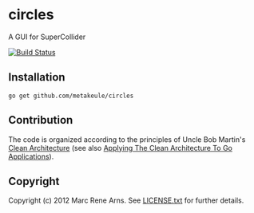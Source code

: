 circles
===================

A GUI for SuperCollider

[![Build Status](https://secure.travis-ci.org/metakeule/circles.png)](https://secure.travis-ci.org/metakeule/circles)



Installation
------------

    go get github.com/metakeule/circles


Contribution
------------

The code is organized according to the principles of Uncle Bob Martin's [Clean Architecture](http://blog.8thlight.com/uncle-bob/2012/08/13/the-clean-architecture.html) (see also
[Applying The Clean Architecture To Go Applications](http://manuel.kiessling.net/2012/09/28/applying-the-clean-architecture-to-go-applications/)).

Copyright
----------

Copyright (c) 2012 Marc Rene Arns. See [LICENSE.txt](https://github.com/metakeule/circles/raw/master/LICENSE.txt) for
further details.

